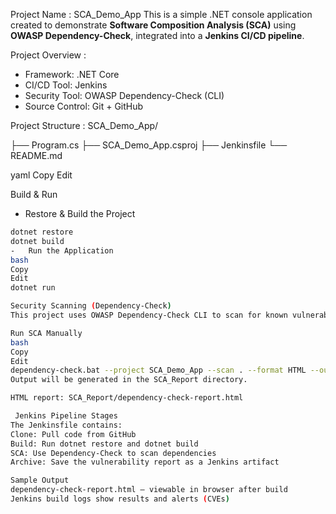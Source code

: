Project Name : SCA_Demo_App
                  This is a simple .NET console application created to demonstrate **Software Composition Analysis (SCA)** using **OWASP Dependency-Check**, integrated into a **Jenkins CI/CD pipeline**.

Project Overview :
- Framework: .NET Core
- CI/CD Tool: Jenkins
- Security Tool: OWASP Dependency-Check (CLI)
- Source Control: Git + GitHub

Project Structure :
SCA_Demo_App/

├── Program.cs
├── SCA_Demo_App.csproj
├── Jenkinsfile
└── README.md

yaml
Copy
Edit

Build & Run
-	Restore & Build the Project
```bash
dotnet restore
dotnet build
-	Run the Application
bash
Copy
Edit
dotnet run

Security Scanning (Dependency-Check)
This project uses OWASP Dependency-Check CLI to scan for known vulnerabilities in NuGet packages.

Run SCA Manually
bash
Copy
Edit
dependency-check.bat --project SCA_Demo_App --scan . --format HTML --out SCA_Report
Output will be generated in the SCA_Report directory.

HTML report: SCA_Report/dependency-check-report.html

 Jenkins Pipeline Stages
The Jenkinsfile contains:
Clone: Pull code from GitHub
Build: Run dotnet restore and dotnet build
SCA: Use Dependency-Check to scan dependencies
Archive: Save the vulnerability report as a Jenkins artifact

Sample Output
dependency-check-report.html — viewable in browser after build
Jenkins build logs show results and alerts (CVEs)

